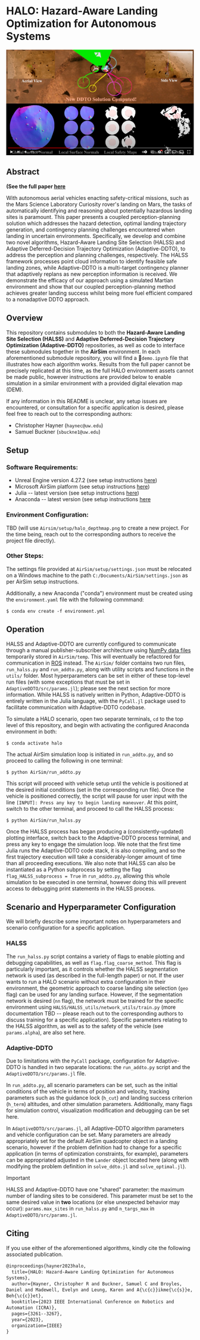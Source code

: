# HALO: Hazard-Aware Landing Optimization for Autonomous Systems

[![HALO: Hazard Aware Landing Optimization for Autonomous Systems (ICRA 2023)](media/youtube_snapshot.png)](https://www.youtube.com/watch?v=KqCXGDTntDU&ab_channel=AutonomousControlLaboratory "HALO: Hazard Aware Landing Optimization for Autonomous Systems (ICRA 2023)")

## Abstract
**(See the full paper [here]([https://arxiv.org/abs/2304.01583](https://ieeexplore.ieee.org/document/10160655))**

With autonomous aerial vehicles enacting safety-critical missions, such as the Mars Science Laboratory Curiosity rover's landing on Mars, the tasks of automatically identifying and reasoning about potentially hazardous landing sites is paramount. This paper presents a coupled perception-planning solution which addresses the hazard detection, optimal landing trajectory generation, and contingency planning challenges encountered when landing in uncertain environments. Specifically, we develop and combine two novel algorithms, Hazard-Aware Landing Site Selection (HALSS) and Adaptive Deferred-Decision Trajectory Optimization (Adaptive-DDTO), to address the perception and planning challenges, respectively. The HALSS framework processes point cloud information to identify feasible safe landing zones, while Adaptive-DDTO is a multi-target contingency planner that adaptively replans as new perception information is received. We demonstrate the efficacy of our approach using a simulated Martian environment and show that our coupled perception-planning method achieves greater landing success whilst being more fuel efficient compared to a nonadaptive DDTO approach.

## Overview
This repository contains submodules to both the **Hazard-Aware Landing Site Selection (HALSS)** and **Adaptive Deferred-Decision Trajectory Optimization (Adaptive-DDTO)** repositories, as well as code to interface these submodules together in the **AirSim** environment. In each aforementioned submodule repository, you will find a 📜`demo.ipynb` file that illustrates how each algorithm works. Results from the full paper cannot be precisely replicated at this time, as the full HALO environment assets cannot be made public, however instructions are provided below to enable simulation in a similar environment with a provided digital elevation map (DEM).

If any information in this README is unclear, any setup issues are encountered, or consultation for a specific application is desired, please feel free to reach out to the corresponding authors:
* Christopher Hayner (`haynec@uw.edu`)
* Samuel Buckner (`sbuckne1@uw.edu`)

## Setup

### Software Requirements:
* Unreal Engine version 4.27.2 (see setup instructions [here](https://www.unrealengine.com/en-US/free-download/game-development-engine?utm_source=GoogleSearch&utm_medium=Performance&utm_campaign=20121040491&utm_id=150460841753&utm_term=video%20game%20engines&utm_content=669868333880))
* Microsoft AirSim platform (see setup instructions [here](https://microsoft.github.io/AirSim/))
* Julia -- latest version (see setup instructions [here](https://julialang.org/downloads/))
* Anaconda -- latest version (see setup instructions [here](https://www.anaconda.com/](https://www.anaconda.com/download))

### Environment Configuration:
TBD (will use `Airsim/setup/halo_depthmap.png` to create a new project. For the time being, reach out to the corresponding authors to receive the project file directly).

### Other Steps:
The settings file provided at `AirSim/setup/settings.json` must be relocated on a Windows machine to the path `C:/Documents/AirSim/settings.json` as per AirSim setup instructions. 

Additionally, a new Anaconda ("conda") environment must be created using the `environment.yaml` file with the following commmand:
```
$ conda env create -f environment.yml
```

## Operation
HALSS and Adaptive-DDTO are currently configured to communicate through a manual publisher-subscriber architecture using [NumPy data files](https://numpy.org/devdocs/user/how-to-io.html) temporarily stored in `AirSim/temp`. This will eventually be refactored for communication in [ROS](https://www.ros.org/) instead. The `AirSim/` folder contains two run files, `run_halss.py` and `run_addto.py`, along with utility scripts and functions in the `utils/` folder. Most hyperparameters can be set in either of these top-level run files (with some exceptions that must be set in `AdaptiveDDTO/src/params.jl`); please see the next section for more information. While HALSS is natively written in Python, Adaptive-DDTO is entirely written in the Julia language, with the `PyCall.jl` package used to facilitate communication with Adaptive-DDTO codebase.

To simulate a HALO scenario, open two separate terminals, `cd` to the top level of this repository, and begin with activating the configured Anaconda environment in both:
```
$ conda activate halo
```

The actual AirSim simulation loop is initiated in `run_addto.py`, and so proceed to calling the following in one terminal:
```
$ python AirSim/run_addto.py
```

This script will proceed with vehicle setup until the vehicle is positioned at the desired initial conditions (set in the corresponding run file). Once the vehicle is positioned correctly, the script will pause for user input with the line `[INPUT]: Press any key to begin landing maneuver`. At this point, switch to the other terminal, and proceed to call the HALSS process:
```
$ python AirSim/run_halss.py
```

Once the HALSS process has began producing a (consistently-updated) plotting interface, switch back to the Adaptive-DDTO process terminal, and press any key to engage the simulation loop. We note that the first time Julia runs the Adaptive-DDTO code stack, it is also compiling, and so the first trajectory execution will take a considerably-longer amount of time than all proceeding executions. We also note that HALSS can also be instantiated as a Python subprocess by setting the flag `flag_HALSS_subprocess = True` in `run_addto.py`, allowing this whole simulation to be executed in one terminal, however doing this will prevent access to debugging print statements in the HALSS process.

## Scenario and Hyperparameter Configuration
We will briefly describe some important notes on hyperparameters and scenario configuration for a specific application.

### HALSS
The `run_halss.py` script contains a variety of flags to enable plotting and debugging capabilities, as well as `flag.flag_coarse_method`. This flag is particularly important, as it controls whether the HALSS segmentation network is used (as described in the full-length paper) or not. If the user wants to run a HALO scenario without extra configuration in their environment, the geometric approach to coarse landing site selection (`geo` flag) can be used for any landing surface. However, if the segmentation network is desired (`nn` flag), the network must be trained for the specific environment using `HALSS/HALSS_utils/network_utils/train.py` (more documentation TBD -- please reach out to the corresponding authors to discuss training for a specific application). Specific parameters relating to the HALSS algorithm, as well as to the safety of the vehicle (see `params.alpha`), are also set here.

### Adaptive-DDTO
Due to limitations with the `PyCall` package, configuration for Adaptive-DDTO is handled in two separate locations: the `run_addto.py` script and the `AdaptiveDDTO/src/params.jl` file.

In `run_addto.py`, all scenario parameters can be set, such as the initial conditions of the vehicle in terms of position and velocity, tracking parameters such as the guidance lock (`h_cut`) and landing success criterion (`h_term`) altitudes, and other simulation parameters. Additionally, many flags for simulation control, visualization modification and debugging can be set here.

In `AdaptiveDDTO/src/params.jl`, all Adaptive-DDTO algorithm parameters and vehicle configuration can be set. Many parameters are already appropriately set for the default AirSim quadcopter object in a landing scenario, however if the problem definition had to change for a specific application (in terms of optimization constraints, for example), parameters can be appropriated adjusted in the `Lander` object located here (along with modifying the problem definition in `solve_ddto.jl` and `solve_optimal.jl`).

> [!IMPORTANT]  
> HALSS and Adaptive-DDTO have one "shared" parameter: the maximum number of landing sites to be considered. This parameter must be set to the same desired value in **two** locations (or else unexpected behavior may occur): `params.max_sites` in `run_halss.py` and `n_targs_max` in `AdaptiveDDTO/src/params.jl`.

## Citing
If you use either of the aforementioned algorithms, kindly cite the following associated publication.
```
@inproceedings{hayner2023halo,
  title={HALO: Hazard-Aware Landing Optimization for Autonomous Systems},
  author={Hayner, Christopher R and Buckner, Samuel C and Broyles, Daniel and Madewell, Evelyn and Leung, Karen and A{\c{c}}ikme{\c{s}}e, Beh{\c{c}}et},
  booktitle={2023 IEEE International Conference on Robotics and Automation (ICRA)},
  pages={3261--3267},
  year={2023},
  organization={IEEE}
}
```
